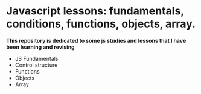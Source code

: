 # Javascript lessons: fundamentals, conditions, functions, objects, array.

**This repository is dedicated to some js studies and lessons that I have been learning and revising**

* JS Fundamentals
* Control structure
* Functions
* Objects
* Array
